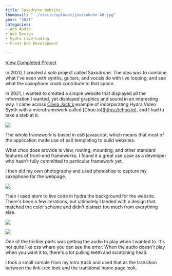 ```yaml
---
title: Saxodrone Website
thumbnail: "../static/uploads/justinkuhn-40.jpg"
year: "2021"
categories:
- Web Audio
- Web Design
- Hydra Live-Coding
- Front-End Development

---
```

[View Completed Project](https://saxodr.one)

In 2020, I created a solo project called Saxodrone.  The idea was to combine what I've seen with synths, guitars, and vocals do with live looping, and see what the saxophone could contribute to that space.

In 2021, I wanted to created a simple website that displayed all the information I wanted, yet displayed graphics and sound in an interesting way.  I came across [Olivia Jack's](ojack.xyz "Olivia Jack") example of incorporating Hydra Video Synth with a microframework called \[Choo.io\](https://choo.io), and I had to take a stab at it.

![](/uploads/choo.png)

The whole framework is based in es6 javascript, which means that most of the application made use of es6 templating to build websites.

What choo does provide is view, routing, mounting, and other standard features of front-end frameworks.  I found it a great use case as a developer who hasn't fully committed to particular framework yet.

I then did my own photography and used photoshop to capture my saxophone for the webpage.

![](/uploads/dsc00102.JPG)

Then I used atom to live code in hydra the background for the website.  There's been a few iterations, but ultimately I landed with a design that matched the color scheme and didn't distract too much from everything else.

![](/uploads/2021-10-24-17-48-41.png)

![](/uploads/2021-10-24-17-51-24.png)

One of the trickier parts was getting the audio to play when I wanted to.  It's not quite like css where you can see the error. When the audio doesn't play when you want it to, there's a lot pulling teeth and scratching head.

I took a small sample from my intro track and used that as the transition between the link-tree look and the traditional home page look.